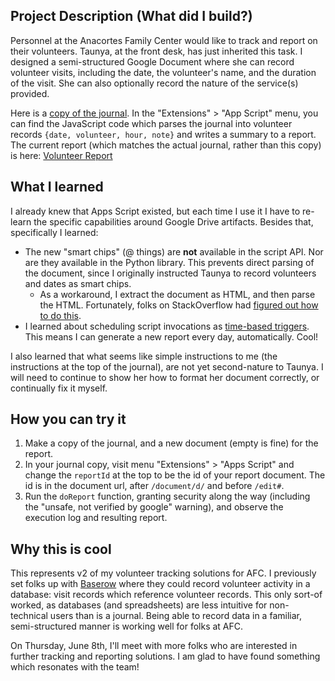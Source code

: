 ## Project Description (What did I build?)

Personnel at the Anacortes Family Center would like to track and report on their volunteers. Taunya, at the front desk, has just inherited this task. I designed a semi-structured Google Document where she can record volunteer visits, including the date, the volunteer's name, and the duration of the visit. She can also optionally record the nature of the service(s) provided.

Here is a [copy of the journal](https://docs.google.com/document/d/1PrzZE9jZbAXNkCg_zCKfdW8SDkwQUcwOMsqGkdXPmfI/edit?usp=sharing). In the "Extensions" > "App Script" menu, you can find the JavaScript code which parses the journal into volunteer records `{date, volunteer, hour, note}` and writes a summary to a report. The current report (which matches the actual journal, rather than this copy) is here: [Volunteer Report](https://docs.google.com/document/d/1xi4OozKILQ4xCYE5EmjdvIjj7-U78Ku9G8sdUHDLCWY/edit?usp=sharing)

## What I learned

I already knew that Apps Script existed, but each time I use it I have to re-learn the specific capabilities around Google Drive artifacts. Besides that, specifically I learned:

- The new "smart chips" (@ things) are **not** available in the script API. Nor are they available in the Python library. This prevents direct parsing of the document, since I originally instructed Taunya to record volunteers and dates as smart chips.
  - As a workaround, I extract the document as HTML, and then parse the HTML. Fortunately, folks on StackOverflow had [figured out how to do this](https://stackoverflow.com/questions/72914087/how-to-get-in-apps-script-the-value-of-a-dropdown-in-a-google-doc/72918331#72918331).
- I learned about scheduling script invocations as [time-based triggers](https://developers.google.com/apps-script/guides/triggers/installable#time-driven_triggers). This means I can generate a new report every day, automatically. Cool!

I also learned that what seems like simple instructions to me (the instructions at the top of the journal), are not yet second-nature to Taunya. I will need to continue to show her how to format her document correctly, or continually fix it myself.

## How you can try it

1. Make a copy of the journal, and a new document (empty is fine) for the report.
2. In your journal copy, visit menu "Extensions" > "Apps Script" and change the `reportId` at the top to be the id of your report document. The id is in the document url, after `/document/d/` and before `/edit#`.
3. Run the `doReport` function, granting security along the way (including the "unsafe, not verified by google" warning), and observe the execution log and resulting report.

## Why this is cool

This represents v2 of my volunteer tracking solutions for AFC. I previously set folks up with [Baserow](https://baserow.io/) where they could record volunteer activity in a database: visit records which reference volunteer records. This only sort-of worked, as databases (and spreadsheets) are less intuitive for non-technical users than is a journal. Being able to record data in a familiar, semi-structured manner is working well for folks at AFC.

On Thursday, June 8th, I'll meet with more folks who are interested in further tracking and reporting solutions. I am glad to have found something which resonates with the team!

